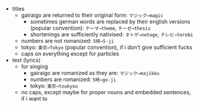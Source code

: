 * titles
  * gairaigo are returned to their original form: <code>マジック→magic</code>
    * sometimes german words are replaced by their english versions (popular convention): <code>テーマ→theme</code>, <code>テーゼ→thesis</code>
    * shortenings are sufficiently nativised: <code>ネトゲ→netoge</code>, <code>テレビ→terebi</code>
  * numbers are not romanized: <code>5時→5-ji</code>
  * tokyo: <code>東京→Tokyo</code> (popular convention), if i don't give sufficient fucks
  * caps on everything except for particles
* text (lyrics)
  * for singing
    * gairaigo are romanized as they are: <code>マジック→majikku</code>
    * numbers are romanized: <code>5時→go-ji</code>
    * tokyo: <code>東京→toukyou</code>
  * no caps, except maybe for proper nouns and embedded sentences, if i want to